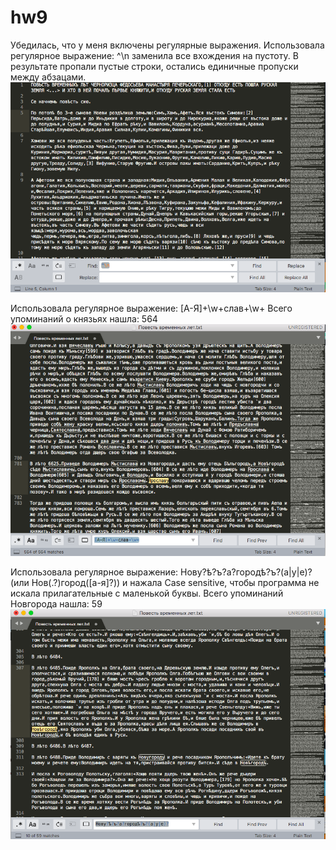 # hw9

Убедилась, что у меня включены регулярные выражения. 
Использовала регулярное выражение: ^\n заменила все вхождения на пустоту. В результате пропали пустые строки, остались единичные пропуски между абзацами. ![](https://github.com/Hilkovskalyona/hw9/blob/master/1.png)

Использовала регулярное выражение: [А-Я]+\w+слав+\w+ Всего упоминаний о князьях нашла: 564 ![](https://github.com/Hilkovskalyona/hw9/blob/master/3.png)


Использовала регулярное выражение: Нову?ѣ?ъ?а?городѣ?ъ?(а|у|е)? (или Нов(.?)город([а-я]?)) и нажала Case sensitive, чтобы программа не искала прилагательные с маленькой буквы.  Всего упоминаний Новгорода нашла: 59
![](https://github.com/Hilkovskalyona/hw9/blob/master/2.png)
